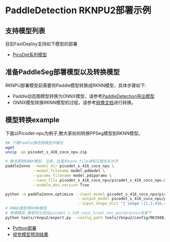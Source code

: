 # PaddleDetection RKNPU2部署示例

## 支持模型列表

目前FastDeploy支持如下模型的部署
- [PicoDet系列模型](https://github.com/PaddlePaddle/PaddleDetection/tree/release/2.4/configs/picodet)

## 准备PaddleSeg部署模型以及转换模型
RKNPU部署模型前需要将Paddle模型转换成RKNN模型，具体步骤如下:
* Paddle动态图模型转换为ONNX模型，请参考[PaddleDetection导出模型](https://github.com/PaddlePaddle/PaddleDetection/blob/release/2.4/deploy/EXPORT_MODEL.md)
* ONNX模型转换RKNN模型的过程，请参考[转换文档](../../../../../docs/cn/faq/rknpu2/export.md)进行转换。


## 模型转换example
下面以Picodet-npu为例子,教大家如何转换PPSeg模型到RKNN模型。
```bash
## 下载Paddle静态图模型并解压
wget
unzip -qo picodet_s_416_coco_npu.zip

# 静态图转ONNX模型，注意，这里的save_file请和压缩包名对齐
paddle2onnx --model_dir picodet_s_416_coco_npu \
            --model_filename model.pdmodel \
            --params_filename model.pdiparams \
            --save_file picodet_s_416_coco_npu/picodet_s_416_coco_npu.onnx \
            --enable_dev_version True

python -m paddle2onnx.optimize --input_model picodet_s_416_coco_npu/picodet_s_416_coco_npu.onnx \
                                --output_model picodet_s_416_coco_npu/picodet_s_416_coco_npu.onnx \
                                --input_shape_dict "{'image':[1,3,416,416]}"
# ONNX模型转RKNN模型
# 转换模型,模型将生成在picodet_s_320_coco_lcnet_non_postprocess目录下
python tools/rknpu2/export.py --config_path tools/rknpu2/config/RK3588/picodet_s_416_coco_npu.yaml
```

- [Python部署](./python)
- [视觉模型预测结果](../../../../../docs/api/vision_results/)
